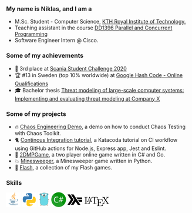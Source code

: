 ### My name is Niklas, and I am a
* M.Sc. Student - Computer Science, [KTH Royal Institute of Technology.](https://www.kth.se/) 
* Teaching assistant in the course [DD1396 Parallel and Concurrent Programming](https://www.kth.se/social/course/DD1396/)
* Software Engineer Intern @ Cisco.

### Some of my achievements
* :3rd_place_medal: 3rd place at [Scania Student Challenge 2020](https://thechallenge.scania.com/)
* :trophy: \#13 in Sweden (top 10% worldwide) at [Google Hash Code - Online Qualifications](https://github.com/manjikian/hashcode) 
* :mortar_board: Bachelor thesis [Threat modeling of large-scale computer systems: Implementing and evaluating threat modeling at Company X](http://urn.kb.se/resolve?urn=urn:nbn:se:kth:diva-280099) 


### Some of my projects
* 🔥 [Chaos Engineering Demo](https://github.com/nwessman/Chaos-Engineering-Demo), a demo on how to conduct Chaos Testing with Chaos Toolkit.
* :cat2: [Continous Integration tutorial](https://github.com/nwessman/katacoda-scenarios), a Katacoda tutorial on CI workflow using GitHub actions for Node.js, Express app, Jest and Eslint.
* :busts_in_silhouette: [2DMPGame](https://github.com/nwessman/2DMPGame), a two player online game written in C# and Go. 
* :boom: [Minesweeper](https://github.com/nwessman/Minesweeper), a Minesweeper game written in Python.
* :runner: [Flash](https://github.com/nwessman/Flash), a collection of my Flash games.

### Skills
<img height="40px" src="./Icons/Java2.png" /> <img height="40px" src="./Icons/Python.png" /> <img height="40px" src="./Icons/Go.png" /> <img height="40px" src="./Icons/Csharp.png" /> <img height="40px" src="./Icons/Haskell.png" /> <img height="30px" src="./Icons/latex_logo.png" />




<!--
**nwessman/nwessman** is a ✨ _special_ ✨ repository because its `README.md` (this file) appears on your GitHub profile.

Here are some ideas to get you started:

- 🔭 I’m currently working on ...
- 🌱 I’m currently learning ...
- 👯 I’m looking to collaborate on ...
- 🤔 I’m looking for help with ...
- 💬 Ask me about ...
- 📫 How to reach me: ...
- 😄 Pronouns: ...
- ⚡ Fun fact: ...
- :monkey:
-->
